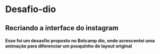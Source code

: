 # Desafio-dio
## Recriando a interface do instagram
#### Esse foi um desasfio proposto no Botcamp dio, onde acrescentei uma animação para diferenciar um pouquinho do layout original

